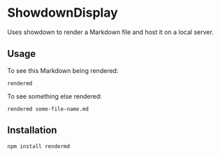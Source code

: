 ShowdownDisplay
==============

Uses showdown to render a Markdown file and host it on a local server.

Usage
-------
To see this Markdown being rendered:

    rendermd

To see something else rendered:

    rendermd some-file-name.md

Installation
------------
    npm install rendermd
